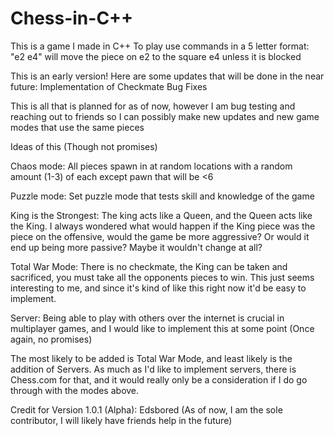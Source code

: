# Chess-in-C++

This is a game I made in C++
To play use commands in a 5 letter format: "e2 e4" will move the piece on e2 to the square e4 unless it is blocked

This is an early version! Here are some updates that will be done in the near future:
Implementation of Checkmate
Bug Fixes

This is all that is planned for as of now, however I am bug testing and reaching out to friends so I can possibly make new updates and new game modes that use the same pieces

Ideas of this (Though not promises)

Chaos mode: All pieces spawn in at random locations with a random amount (1-3) of each except pawn that will be <6

Puzzle mode: Set puzzle mode that tests skill and knowledge of the game

King is the Strongest: The king acts like a Queen, and the Queen acts like the King. 
I always wondered what would happen if the King piece was the piece on the offensive, would the game be more aggressive? 
Or would it end up being more passive? Maybe it wouldn't change at all?

Total War Mode: There is no checkmate, the King can be taken and sacrificed, you must take all the opponents pieces to win. 
This just seems interesting to me, and since it's kind of like this right now it'd be easy to implement.

Server: Being able to play with others over the internet is crucial in multiplayer games, 
and I would like to implement this at some point (Once again, no promises)

The most likely to be added is Total War Mode, and least likely is the addition of Servers. 
As much as I'd like to implement servers, there is Chess.com for that, and it would really only be a consideration if I do go through with the modes above.

Credit for Version 1.0.1 (Alpha):
Edsbored (As of now, I am the sole contributor, I will likely have friends help in the future)
